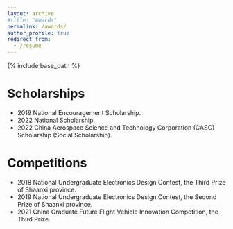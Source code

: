 ```yaml
---
layout: archive
#title: "Awards"
permalink: /awards/
author_profile: true
redirect_from:
  - /resume
---
```


{% include base_path %}

Scholarships
======
* 2019 National Encouragement Scholarship.
* 2022 National Scholarship.
* 2022 China Aerospace Science and Technology Corporation (CASC) Scholarship (Social Scholarship).

Competitions
======
* 2018 National Undergraduate Electronics Design Contest, the Third Prize of Shaanxi province.
* 2019 National Undergraduate Electronics Design Contest, the Second Prize of Shaanxi province.
* 2021 China Graduate Future Flight Vehicle Innovation Competition, the Third Prize.
